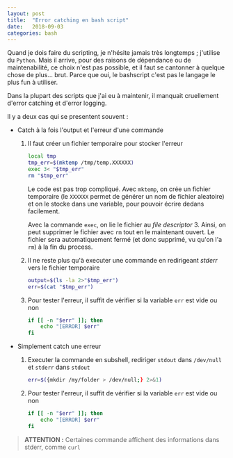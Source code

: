 ```yaml
---
layout: post
title:  "Error catching en bash script"
date:   2018-09-03
categories: bash
---
```

Quand je dois faire du scripting, je n'hésite jamais très longtemps ; j'utilise du `Python`. Mais il arrive, pour des raisons de dépendance ou de maintenabilité, ce choix n'est pas possible, et il faut se cantonner à quelque chose de plus... brut.
Parce que oui, le bashscript c'est pas le langage le plus fun à utiliser.

Dans la plupart des scripts que j'ai eu à maintenir, il manquait cruellement d'error catching et d'error logging.

Il y a deux cas qui se presentent souvent :

- Catch à la fois l'output et l'erreur d'une commande

    1. Il faut créer un fichier temporaire pour stocker l'erreur

        ```bash
        local tmp
        tmp_err=$(mktemp /tmp/temp.XXXXXX)
        exec 3< "$tmp_err"
        rm "$tmp_err"
        ```

        Le code est pas trop compliqué. Avec `mktemp`, on crée un fichier temporaire (le `XXXXXX` permet de générer un nom de fichier aleatoire) et on le stocke dans une variable, pour pouvoir écrire dedans facilement.

        Avec la commande `exec`, on lie le fichier au *file descriptor* 3. Ainsi, on peut supprimer le fichier avec `rm` tout en le maintenant ouvert. Le fichier sera automatiquement fermé (et donc supprimé, vu qu'on l'a `rm`) à la fin du process.

    2. Il ne reste plus qu'à executer une commande en redirigeant *stderr* vers le fichier temporaire

        ```bash
        output=$(ls -la 2>"$tmp_err")
        err=$(cat "$tmp_err")
        ```

    3. Pour tester l'erreur, il suffit de vérifier si la variable `err` est vide ou non

        ```bash
        if [[ -n "$err" ]]; then
            echo "[ERROR] $err"
        fi
        ```

- Simplement catch une erreur

    1. Executer la commande en subshell, rediriger `stdout` dans `/dev/null` et `stderr` dans `stdout`


        ```bash
        err=$({mkdir /my/folder > /dev/null;} 2>&1)
        ```

    2. Pour tester l'erreur, il suffit de vérifier si la variable `err` est vide ou non

        ```bash
        if [[ -n "$err" ]]; then
            echo "[ERROR] $err"
        fi
        ```

> **ATTENTION :** Certaines commande affichent des informations dans stderr, comme `curl`